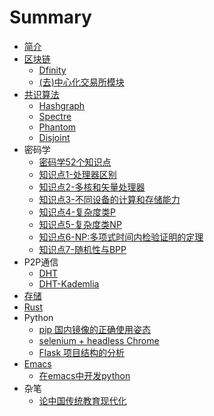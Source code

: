 # Summary

* [简介](README.md)
* [区块链](blockchain/README.md)
  * [Dfinity](blockchain/dfinity.md)
  * [(去)中心化交易所模块](blockchain/exchanges.md)
* [共识算法](consensus/README.md)
  * [Hashgraph](consensus/hashgraph.md)
  * [Spectre](consensus/spectre.md)
  * [Phantom](consensus/phantom.md)
  * [Disjoint](consensus/disjoint.md)
* 密码学
  * [密码学52个知识点](cryptography/52_things_cryptography.md)
  * [知识点1-处理器区别](cryptography/things_1.md)
  * [知识点2-多核和矢量处理器](cryptography/things_2.md)
  * [知识点3-不同设备的计算和存储能力](cryptography/things_3.md)
  * [知识点4-复杂度类P](cryptography/things_4.md)
  * [知识点5-复杂度类NP](cryptography/things_5.md)
  * [知识点6-NP:多项式时间内检验证明的定理](cryptography/things_6.md)
  * [知识点7-随机性与BPP](cryptography/things_7.md)
* P2P通信
  * [DHT](P2P/dht.md)
  * [DHT-Kademlia](P2P/kademlia.md)
* [存储](db/README.md)
* [Rust](rust/README.md)
* Python
  * [pip 国内镜像的正确使用姿态](python/pip-mirrors.md)
  * [selenium + headless Chrome](python/selenium_chrome.md)
  * [Flask 项目结构的分析](python/flask-dir.md)
* [Emacs](emacs/README.md)
  * [在emacs中开发python](emacs/emacs_love_python.md)
* 杂笔
  * [论中国传统教育现代化](thinking/nowadays-education-of-classic-book-in-china.md)
